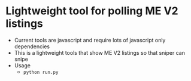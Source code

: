# Lightweight tool for polling ME V2 listings
- Current tools are javascript and require lots of javascript only dependencies
- This is a lightweight tools that show ME V2 listings so that sniper can snipe
- Usage
  - ```python run.py```
